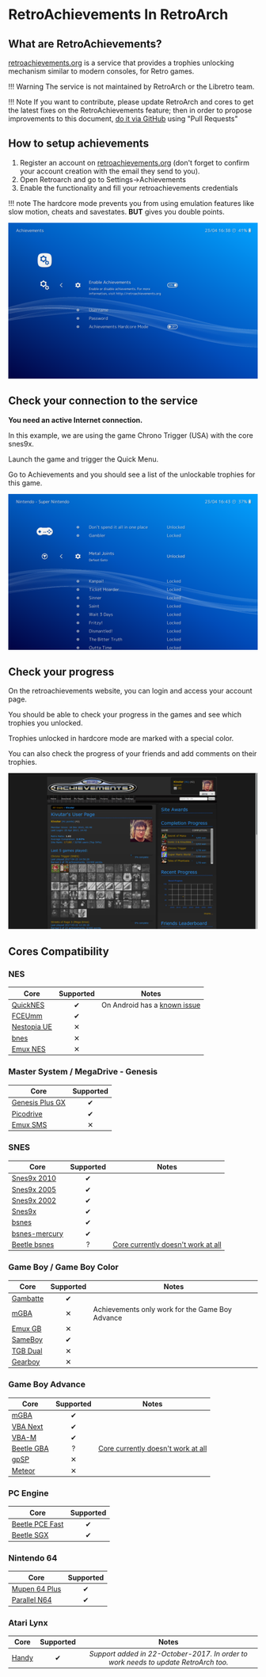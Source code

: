 # RetroAchievements In RetroArch

## **What are RetroAchievements?**

[retroachievements.org](http://www.retroachievements.org/) is a service that provides a trophies unlocking mechanism similar to modern consoles, for Retro games.

!!! Warning
    The service is not maintained by RetroArch or the Libretro team.

!!! Note
    If you want to contribute, please update RetroArch and cores to get the latest fixes on the RetroAchievements feature;
    then in order to propose improvements to this document, [do it via GitHub](https://github.com/libretro/docs/tree/master/docs/guides/retroachievements.md) using "Pull Requests"

## **How to setup achievements**

1. Register an account on [retroachievements.org](http://www.retroachievements.org/) (don't forget to confirm your account creation with the email they send to you).
2. Open Retroarch and go to Settings->Achievements
3. Enable the functionality and fill your retroachievements credentials

!!! note 
    The hardcore mode prevents you from using emulation features like slow motion, cheats and savestates.
    **BUT** gives you double points.

![](../guides/images/retroachievements/achievements-settings.png)

## **Check your connection to the service**

**You need an active Internet connection.**

In this example, we are using the game Chrono Trigger (USA) with the core snes9x.

Launch the game and trigger the Quick Menu.

Go to Achievements and you should see a list of the unlockable trophies for this game.

![](../guides/images/retroachievements/achievements-list.png)

## **Check your progress**

On the retroachievements website, you can login and access your account page.

You should be able to check your progress in the games and see which trophies you unlocked.

Trophies unlocked in hardcore mode are marked with a special color.

You can also check the progress of your friends and add comments on their trophies.

![](../guides/images/retroachievements/achievements-progress.png)

## **Cores Compatibility**

### NES

| Core                                                  | Supported | Notes |
|-------------------------------------------------------|:---------:|-------|
| [QuickNES](https://github.com/libretro/QuickNES_Core) | ✔ | On Android has a [known issue](https://github.com/libretro/RetroArch/issues/3973)|
| [FCEUmm](https://github.com/libretro/libretro-fceumm) | ✔ | |
| [Nestopia UE](https://github.com/libretro/nestopia)   | ✕ | |
| [bnes](https://github.com/libretro/bnes-libretro)     | ✕ | |
| [Emux NES](https://github.com/libretro/emux)          | ✕ | |

### Master System / MegaDrive - Genesis

| Core                                                           | Supported |
|----------------------------------------------------------------|:---------:|
| [Genesis Plus GX](https://github.com/libretro/Genesis-Plus-GX) | ✔ |
| [Picodrive](https://github.com/libretro/picodrive)             | ✔ |
| [Emux SMS](https://github.com/libretro/emux)                   | ✕ |

### SNES

| Core                                                              | Supported | Notes |
|-------------------------------------------------------------------|:---------:|-------|
| [Snes9x 2010](https://github.com/libretro/snes9x2010)             | ✔         |       |
| [Snes9x 2005](https://github.com/libretro/snes9x2005)             | ✔         |       |
| [Snes9x 2002](https://github.com/libretro/snes9x2002)             | ✔         |       |
| [Snes9x](https://github.com/libretro/snes9x)                      | ✔         |       |
| [bsnes](https://github.com/libretro/bsnes-libretro)               | ✔         |       |
| [bsnes-mercury](https://github.com/libretro/bsnes-mercury)        | ✔         |       |
| [Beetle bsnes](https://github.com/libretro/beetle-bsnes-libretro) | ?         | [Core currently doesn't work at all](https://github.com/libretro/beetle-bsnes-libretro/issues/3) |

### Game Boy / Game Boy Color

| Core                                                      | Supported | Notes |
|-----------------------------------------------------------|:---------:|-------|
| [Gambatte](https://github.com/libretro/gambatte-libretro) | ✔         | |
| [mGBA](https://github.com/libretro/mgba)                  | ✕         | Achievements only work for the Game Boy Advance |
| [Emux GB](https://github.com/libretro/emux)               | ✕         | |
| [SameBoy](https://github.com/libretro/SameBoy)            | ✔          | |
| [TGB Dual](https://github.com/libretro/tgbdual-libretro)  | ✕         | |
| [Gearboy](https://github.com/libretro/gearboy)            | ✕         | |

### Game Boy Advance

| Core                                                          | Supported | Notes |
|---------------------------------------------------------------|:---------:|-------|
| [mGBA](https://github.com/libretro/mgba)                      | ✔         |       |
| [VBA Next](https://github.com/libretro/vba-next)              | ✔         |       |
| [VBA-M](https://github.com/libretro/vbam-libretro)            | ✔         |       |
| [Beetle GBA](https://github.com/libretro/beetle-gba-libretro) | ?         | [Core currently doesn't work at all](https://github.com/libretro/libretro-meta/issues/103) |
| [gpSP](https://github.com/libretro/gpsp)                      | ✕         |       |
| [Meteor](https://github.com/libretro/meteor-libretro)         | ✕         |       |

### PC Engine

| Core                                                                    | Supported |
|-------------------------------------------------------------------------|:---------:|
| [Beetle PCE Fast](https://github.com/libretro/beetle-pce-fast-libretro) | ✔         |
| [Beetle SGX](https://github.com/libretro/beetle-supergrafx-libretro)    | ✔         |


### Nintendo 64

| Core                                                              | Supported |
|-------------------------------------------------------------------|:---------:|
| [Mupen 64 Plus](https://github.com/libretro/mupen64plus-libretro) | ✔         |
| [Parallel N64](https://github.com/libretro/parallel-n64)          | ✔         |


### Atari Lynx

| Core                                                | Supported | Notes |
|-----------------------------------------------------|:---------:|:-----:|
| [Handy](https://github.com/libretro/libretro-handy) | ✔ | *Support added in 22-October-2017. In order to work needs to update RetroArch too.* |
